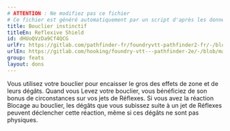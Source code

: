 ```yaml
---
# ATTENTION : Ne modifiez pas ce fichier
# Ce fichier est généré automatiquement par un script d'après les données du module Foundry VTT officiel et de sa traduction
title: Bouclier instinctif
titleEn: Reflexive Shield
id: dHUoQVzDa9Cf4QCG
urlFr: https://gitlab.com/pathfinder-fr/foundryvtt-pathfinder2-fr/-/blob/master/data/feats/dHUoQVzDa9Cf4QCG.htm
urlEn: https://gitlab.com/hooking/foundry-vtt---pathfinder-2e/-/blob/master/packs/data/feats.db/reflexive-shield.json
group: feats
layout: dons
---
```

Vous utilisez votre bouclier pour encaisser le gros des effets de zone et de leurs dégâts. Quand vous Levez votre bouclier, vous bénéficiez de son bonus de circonstances sur vos jets de Réflexes. Si vous avez la réaction Blocage au bouclier, les dégâts que vous subissez suite à un jet de Réflexes peuvent déclencher cette réaction, même si ces dégâts ne sont pas physiques.


